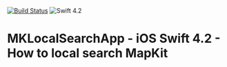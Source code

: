 [![Build Status](https://travis-ci.org/elmolm/MKLocalSearchApp.svg?branch=master)](https://travis-ci.org/elmolm/MKLocalSearchApp)
![Swift 4.2](https://img.shields.io/badge/swift-4.2-orange.svg)

# MKLocalSearchApp - iOS Swift 4.2 - How to local search MapKit
